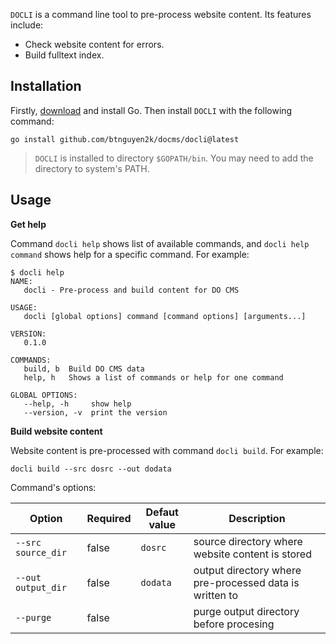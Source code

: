 `DOCLI` is a command line tool to pre-process website content. Its features include:
- Check website content for errors.
- Build fulltext index.

## Installation

Firstly, <a href="https://go.dev/doc/install" target="_blank">download</a> and install Go. Then install `DOCLI` with the following command:
```shell
go install github.com/btnguyen2k/docms/docli@latest
```

> `DOCLI` is installed to directory `$GOPATH/bin`. You may need to add the directory to system's PATH.

## Usage

**Get help**

Command `docli help` shows list of available commands, and `docli help command` shows help for a specific command. For example:

```shell
$ docli help
NAME:
   docli - Pre-process and build content for DO CMS

USAGE:
   docli [global options] command [command options] [arguments...]

VERSION:
   0.1.0

COMMANDS:
   build, b  Build DO CMS data
   help, h   Shows a list of commands or help for one command

GLOBAL OPTIONS:
   --help, -h     show help
   --version, -v  print the version
```

**Build website content**

Website content is pre-processed with command `docli build`. For example:

```shell
docli build --src dosrc --out dodata
```

Command's options:

|Option|Required|Defaut value|Description|
|---|---|---|---|
|`--src source_dir`|false|`dosrc`|source directory where website content is stored|
|`--out output_dir`|false|`dodata`|output directory where pre-processed data is written to|
|`--purge`|false||purge output directory before procesing|
